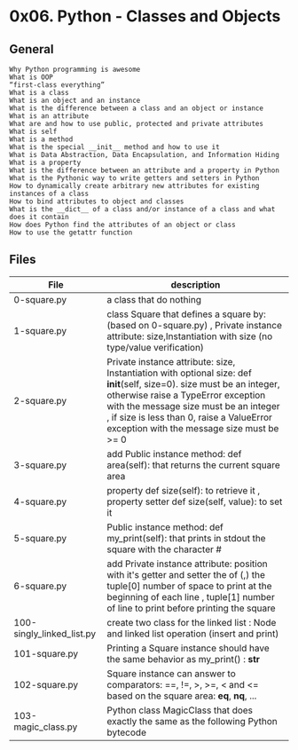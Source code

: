 # 0x06. Python - Classes and Objects
## General

    Why Python programming is awesome
    What is OOP
    “first-class everything”
    What is a class
    What is an object and an instance
    What is the difference between a class and an object or instance
    What is an attribute
    What are and how to use public, protected and private attributes
    What is self
    What is a method
    What is the special __init__ method and how to use it
    What is Data Abstraction, Data Encapsulation, and Information Hiding
    What is a property
    What is the difference between an attribute and a property in Python
    What is the Pythonic way to write getters and setters in Python
    How to dynamically create arbitrary new attributes for existing instances of a class
    How to bind attributes to object and classes
    What is the __dict__ of a class and/or instance of a class and what does it contain
    How does Python find the attributes of an object or class
    How to use the getattr function

## Files
|File | description|
|---|---|
|0-square.py|a class that do nothing|
|1-square.py|class Square that defines a square by: (based on 0-square.py) , Private instance attribute: size,Instantiation with size (no type/value verification)|
|2-square.py| Private instance attribute: size, Instantiation with optional size: def __init__(self, size=0). size must be an integer, otherwise raise a TypeError exception with the message size must be an integer , if size is less than 0, raise a ValueError exception with the message size must be >= 0|
|3-square.py|add Public instance method: def area(self): that returns the current square area|
|4-square.py|property def size(self): to retrieve it , property setter def size(self, value): to set it|
|5-square.py|Public instance method: def my_print(self): that prints in stdout the square with the character #|
|6-square.py| add Private instance attribute: position with it's getter and setter the of (,) the tuple[0] number of space to print at the beginning of each line , tuple[1] number of line to print before printing the square|
|100-singly_linked_list.py|create two class for the linked list : Node and linked list operation (insert and print)|
|101-square.py|Printing a Square instance should have the same behavior as my_print() : __str__|
|102-square.py|Square instance can answer to comparators: ==, !=, >, >=, < and <= based on the square area: __eq__, __nq__, ...|
|103-magic_class.py|Python class MagicClass that does exactly the same as the following Python bytecode|